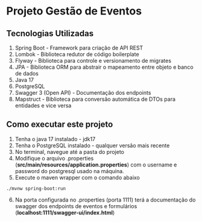 # Projeto Gestão de Eventos

## Tecnologias Utilizadas

  1. Spring Boot - Framework para criação de API REST
  2. Lombok - Biblioteca redutor de código boilerplate
  3. Flyway - Biblioteca para controle e versionamento de migrates
  4. JPA - Biblioteca ORM para abstrair o mapeamento entre objeto e banco de dados
  5. Java 17
  6. PostgreSQL
  7. Swagger 3 (Open API) - Documentação dos endpoints
  8. Mapstruct - Biblioteca para conversão automática de DTOs para entidades e vice versa

## Como executar este projeto

  1. Tenha o java 17 instalado - jdk17
  2. Tenha o PostgreSQL instalado - qualquer versão mais recente
  3. No terminal, navegue até a pasta do projeto
  4. Modifique o arquivo .properties (**src/main/resources/application.properties**) com o username e password do postgresql usado na máquina.
  5. Execute o maven wrapper com o comando abaixo

```maven
./mvnw spring-boot:run

```

  6. Na porta configurada no .properties (porta 1111) terá a documentação do swagger dos endpoints de eventos e formulários (**localhost:1111/swagger-ui/index.html**)
